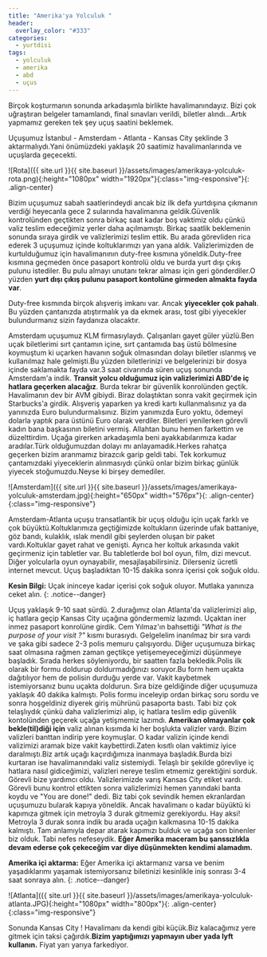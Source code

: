 ```yaml
---
title: "Amerika'ya Yolculuk "
header:
  overlay_color: "#333"
categories:
  - yurtdisi
tags:
  - yolculuk
  - amerika
  - abd
  - uçus
---
```


Birçok koşturmanın sonunda arkadaşımla birlikte havalimanındayız. Bizi çok uğraştıran belgeler tamamlandı, final sınavları verildi, biletler alındı...Artık yapmamız gereken tek şey uçuş saatini beklemek.


Uçuşumuz İstanbul - Amsterdam - Atlanta - Kansas City şeklinde 3 aktarmalıydı.Yani önümüzdeki yaklaşık 20 saatimiz havalimanlarında ve uçuşlarda geçecekti.

![Rota]({{ site.url }}{{ site.baseurl }}/assets/images/amerikaya-yolculuk-rota.png){:height="1080px" width="1920px"}{:class="img-responsive"}{: .align-center}




Bizim uçuşumuz sabah saatlerindeydi ancak biz ilk defa yurtdışına çıkmanın verdiği heyecanla gece 2 sularında havalimanına geldik.Güvenlik kontrolünden geçtikten sonra birkaç saat kadar boş vaktimiz oldu çünkü valiz teslim edeceğimiz yerler daha açılmamıştı. Birkaç saatlik beklemenin sonunda sıraya girdik ve valizlerimizi teslim ettik. Bu arada görevliden rica ederek 3 uçuşumuz içinde koltuklarımızı yan yana aldık. Valizlerimizden de kurtulduğumuz için havalimanının duty-free kısmına yöneldik.Duty-free kısmına geçmeden önce pasaport kontrolü oldu ve burda yurt dışı çıkış pulunu istediler. Bu pulu almayı unutanı tekrar alması için geri gönderdiler.O yüzden **yurt dışı çıkış pulunu pasaport kontolüne girmeden almakta fayda var**.


Duty-free kısmında birçok alışveriş imkanı var. Ancak **yiyecekler çok pahalı**. Bu yüzden çantanızda atıştırmalık ya da ekmek arası, tost gibi yiyecekler bulundurmanız sizin faydanıza olacaktır.


Amsterdam uçuşumuz KLM firmasıylaydı. Çalışanları gayet güler yüzlü.Ben uçak biletlerimi sırt çantamın içine, sırt çantamıda baş üstü bölmesine koymuştum ki uçarken havanın soğuk olmasından dolayı biletler ıslanmış ve kullanılmaz hale gelmişti.Bu yüzden biletlerinizi ve belgelerinizi bir dosya içinde saklamakta fayda var.3 saat civarında süren uçuş sonunda Amsterdam'a indik. **Transit yolcu olduğumuz için valizlerimizi ABD'de iç hatlara geçerken alacağız**. Burda tekrar bir güvenlik konrolünden geçtik. Havalimanın dev bir AVM gibiydi. Biraz dolaştıktan sonra vakit geçirmek için Starbucks'a girdik. Alışveriş yaparken ya kredi kartı kullanmalısınız ya da yanınızda Euro bulundurmalısınız. Bizim yanımızda Euro yoktu, ödemeyi dolarla yaptık para üstünü Euro olarak verdiler. Biletleri yenilerken görevli kadın bana başkasının biletini vermiş. Allahtan bunu hemen farkettim ve düzelttirdim. Uçağa girerken arkadaşımla beni ayakkabılarımıza kadar aradılar.Türk olduğumuzdan dolayı mı anlayamadık.Herkes rahatça geçerken bizim aranmamız birazcık garip geldi tabi. Tek korkumuz çantamızdaki yiyeceklerin alınmasıydı çünkü onlar bizim birkaç günlük yiyecek stoğumuzdu.Neyse ki birşey demediler.

![Amsterdam]({{ site.url }}{{ site.baseurl }}/assets/images/amerikaya-yolculuk-amsterdam.jpg){:height="650px" width="576px"}{: .align-center}{:class="img-responsive"}


Amsterdam-Atlanta uçuşu transatlantik bir uçuş olduğu için uçak farklı ve çok büyüktü.Koltuklarımıza geçtiğimizde koltukların üzerinde ufak battaniye, göz bandı, kulaklık, ıslak mendil gibi şeylerden oluşan bir paket vardı.Koltuklar gayet rahat ve genişti. Ayrıca her koltuk arkasında vakit geçirmeniz için tabletler var. Bu tabletlerde bol bol oyun, film, dizi mevcut. Diğer yolcularla oyun oynayabilir,
mesajlaşabilirsiniz. Dilerseniz ücretli internet mevcut. Uçuş başladıktan 10-15 dakika sonra içerisi çok soğuk oldu.

**Kesin Bilgi:** Uçak ininceye kadar içerisi çok soğuk oluyor. Mutlaka yanınıza ceket alın.
{: .notice--danger}


Uçuş yaklaşık 9-10 saat sürdü. 2.durağımız olan Atlanta'da valizlerimizi alıp, iç hatlara geçip Kansas City uçağına göndermemiz lazımdı. Uçaktan iner inmez pasaport konrolüne girdik. Cem Yılmaz'ın bahsettiği *"What is the purpose of your visit ?"* kısmı burasıydı. Gelgelelim inanılmaz bir sıra vardı ve şaka gibi sadece 2-3 polis memuru çalışıyordu. Diğer uçuşumuza birkaç saat olmasına rağmen zaman geçtikçe yetişemeyeceğimizi düşünmeye başladık. Sırada herkes söyleniyordu, bir saatten fazla bekledik.Polis ilk
olarak bir formu doldurup doldurmadığınızı soruyor.Bu form hem uçakta dağıtılıyor hem de polisin durduğu yerde var. Vakit kaybetmek istemiyorsanız bunu uçakta doldurun. Sıra bize geldiğinde diğer uçuşumuza yaklaşık 40 dakika kalmıştı. Polis formu inceleyip ordan birkaç soru sordu ve sonra hoşgeldiniz diyerek giriş mührünü pasaporta bastı. Tabi biz çok telaşlıydık çünkü daha valizlerimizi alıp, iç hatlara teslim edip güvenlik kontolünden geçerek uçağa yetişmemiz lazımdı. **Amerikan olmayanlar çok bekle(til)diği için** valiz alınan kısımda ki her boşlukta valizler vardı. Bizim valizleri banttan indirip yere koymuşlar. O kadar valizin içinde kendi valizimizi aramak bize vakit kaybettirdi.Zaten kısıtlı olan vaktimiz iyice daralmıştı.Biz artık uçağı kaçırdığımıza inanmaya başladık.Burda bizi kurtaran ise havalimanındaki valiz sistemiydi. Telaşlı bir şekilde görevliye iç hatlara nasıl gidiceğimizi, valizleri nereye teslim etmemiz gerektiğini sorduk. Görevli bize yardımcı oldu. Valizlerimizde varış Kansas City etiket vardı. Görevli bunu kontrol ettikten sonra valizlerimizi hemen yanındaki banta koydu ve "You are done!" dedi. Biz tabi çok sevindik hemen ekranlardan uçuşumuzu bularak kapıya yöneldik. Ancak havalimanı o kadar büyüktü ki kapımıza gitmek için metroyla 3 durak gitmemiz gerekiyordu. Hay aksi! Metroyla 3 durak sonra indik bu arada uçağın kalkmasına 10-15 dakika kalmıştı. Tam anlamıyla depar atarak kapımızı bulduk ve uçağa son binenler biz olduk. Tabi nefes nefeseydik. **Eğer Amerika maceram bu şanssızlıkla devam ederse çok çekeceğim var diye düşünmekten kendimi alamadım.**

**Amerika içi aktarma:** Eğer Amerika içi aktarmanız varsa ve benim yaşadıklarımı yaşamak istemiyorsanız biletinizi kesinlikle iniş sonrası 3-4 saat sonraya alın.
{: .notice--danger}

![Atlanta]({{ site.url }}{{ site.baseurl }}/assets/images/amerikaya-yolculuk-atlanta.JPG){:height="1080px" width="800px"}{: .align-center}{:class="img-responsive"}



Sonunda Kansas City ! Havalimanı da kendi gibi küçük.Biz kalacağımız yere gitmek için taksi çağırdık.**Bizim yaptığımızı yapmayın uber yada lyft kullanın.** Fiyat yarı yarıya farkediyor.
